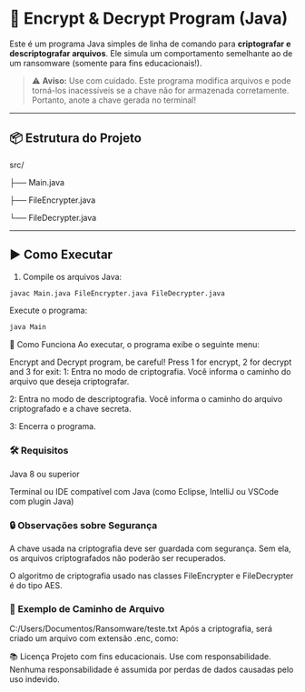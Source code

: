 # 🔐 Encrypt & Decrypt Program (Java)

Este é um programa Java simples de linha de comando para **criptografar e descriptografar arquivos**. Ele simula um comportamento semelhante ao de um ransomware (somente para fins educacionais!).

> ⚠️ **Aviso:** Use com cuidado. Este programa modifica arquivos e pode torná-los inacessíveis se a chave não for armazenada corretamente. Portanto, anote a chave gerada no terminal!

---

## 📦 Estrutura do Projeto

src/

├── Main.java

├── FileEncrypter.java

└── FileDecrypter.java

---

## ▶️ Como Executar

1. Compile os arquivos Java:

```bash
javac Main.java FileEncrypter.java FileDecrypter.java
```
Execute o programa:

```bash
java Main
```
🧠 Como Funciona
Ao executar, o programa exibe o seguinte menu:


Encrypt and Decrypt program, be careful!
Press 1 for encrypt, 2 for decrypt and 3 for exit:
1: Entra no modo de criptografia. Você informa o caminho do arquivo que deseja criptografar.

2: Entra no modo de descriptografia. Você informa o caminho do arquivo criptografado e a chave secreta.

3: Encerra o programa.

### 🛠️ Requisitos
Java 8 ou superior

Terminal ou IDE compatível com Java (como Eclipse, IntelliJ ou VSCode com plugin Java)

### 🔒 Observações sobre Segurança
A chave usada na criptografia deve ser guardada com segurança. Sem ela, os arquivos criptografados não poderão ser recuperados.

O algoritmo de criptografia usado nas classes FileEncrypter e FileDecrypter é do tipo AES.

### 📂 Exemplo de Caminho de Arquivo
C:/Users/Documentos/Ransomware/teste.txt
Após a criptografia, será criado um arquivo com extensão .enc, como:


📚 Licença
Projeto com fins educacionais. Use com responsabilidade. Nenhuma responsabilidade é assumida por perdas de dados causadas pelo uso indevido.


